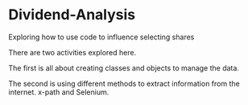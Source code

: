# Dividend-Analysis
Exploring how to use code to influence selecting shares

There are two activities explored here.

The first is all about creating classes and objects to manage the data.

The second is using different methods to extract information from the internet. x-path and Selenium. 
